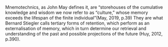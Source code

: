 Mnemotechnics, as John May defines it, are “storehouses of the cumulative knowledge and wisdom we now refer to as “culture,” whose memory exceeds the lifespan of the finite individual”(May, 2019, p.39) They are what Bernard Stiegler calls tertiary forms of retention, which perform as an externalisation of memory, which in turn determine our retrieval and understanding of the past and possible projections of the future (Huy, 2012, p.390). 
